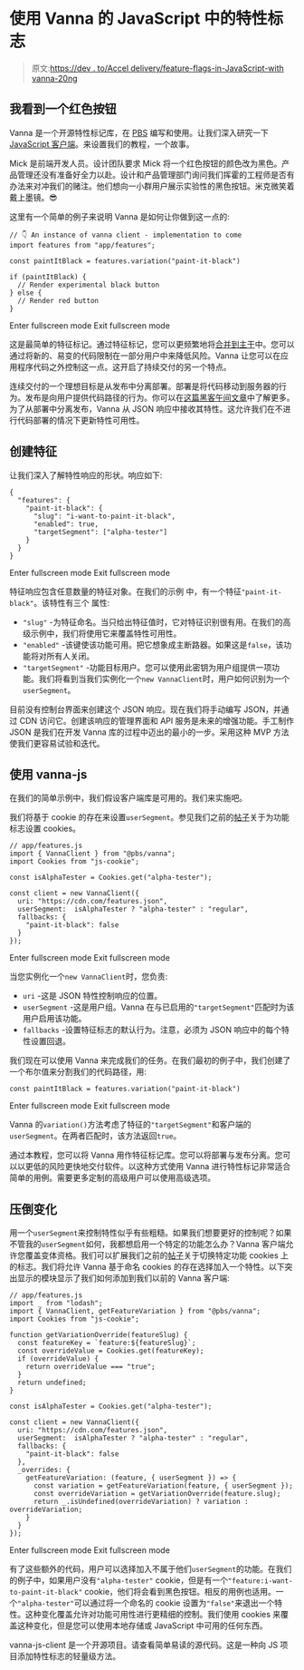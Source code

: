 # 使用 Vanna 的 JavaScript 中的特性标志

> 原文:[https://dev . to/Accel delivery/feature-flags-in-JavaScript-with vanna-20ng](https://dev.to/acceldelivery/feature-flags-in-javascript-withvanna-20ng)

## 我看到一个红色按钮

Vanna 是一个开源特性标记库，在 [PBS](https://www.pbs.org) 编写和使用。让我们深入研究一下 [JavaScript 客户端](https://github.com/pbs/vanna-js-client)。来设置我们的教程，一个故事。

Mick 是前端开发人员。设计团队要求 Mick 将一个红色按钮的颜色改为黑色。产品管理还没有准备好全力以赴。设计和产品管理部门询问我们挥霍的工程师是否有办法来对冲我们的赌注。他们想向一小群用户展示实验性的黑色按钮。米克微笑着戴上墨镜。😎

这里有一个简单的例子来说明 Vanna 是如何让你做到这一点的:

```
// 👇 An instance of vanna client - implementation to come
import features from "app/features"; 

const paintItBlack = features.variation("paint-it-black")

if (paintItBlack) {
  // Render experimental black button
} else {
  // Render red button
} 
```

Enter fullscreen mode Exit fullscreen mode

这是最简单的特征标记。通过特征标记，您可以更频繁地将[合并到主干](https://accelerate.delivery/trunk-development-feature-flags/)中。您可以通过将新的、易变的代码限制在一部分用户中来降低风险。Vanna 让您可以在应用程序代码之外控制这一点。这开启了持续交付的另一个特点。

连续交付的一个理想目标是从发布中分离部署。部署是将代码移动到服务器的行为。发布是向用户提供代码路径的行为。你可以在[这篇黑客午间文章](https://hackernoon.com/decouple-deployment-from-release-b4b9182b6a46)中了解更多。为了从部署中分离发布，Vanna 从 JSON 响应中接收其特性。这允许我们在不进行代码部署的情况下更新特性可用性。

## 创建特征

让我们深入了解特性响应的形状。响应如下:

```
{
  "features": {
    "paint-it-black": {
      "slug": "i-want-to-paint-it-black",
      "enabled": true,
      "targetSegment": ["alpha-tester"]
    }
  }
} 
```

Enter fullscreen mode Exit fullscreen mode

特征响应包含任意数量的特征对象。在我们的示例
中，有一个特征`"paint-it-black"`。该特性有三个
属性:

*   `"slug"` -为特征命名。当只给出特征值时，它对特征识别很有用。在我们的高级示例中，我们将使用它来覆盖特性可用性。
*   `"enabled"` -该键使该功能可用。把它想象成主断路器。如果这是`false`，该功能将对所有人关闭。
*   `"targetSegment"` -功能目标用户。您可以使用此密钥为用户组提供一项功能。我们将看到当我们实例化一个`new VannaClient`时，用户如何识别为一个`userSegment`。

目前没有控制台界面来创建这个 JSON 响应。现在我们将手动编写 JSON，并通过 CDN 访问它。创建该响应的管理界面和 API 服务是未来的增强功能。手工制作 JSON 是我们在开发 Vanna 库的过程中迈出的最小的一步。采用这种 MVP 方法使我们更容易试验和迭代。

## 使用 vanna-js

在我们的简单示例中，我们假设客户端库是可用的。我们来实施吧。

我们将基于 cookie 的存在来设置`userSegment`。参见我们之前的[帖子](https://accelerate.delivery/setting-cookie-flags-django/)关于为功能标志设置 cookies。

```
// app/features.js
import { VannaClient } from "@pbs/vanna";
import Cookies from "js-cookie";

const isAlphaTester = Cookies.get("alpha-tester");

const client = new VannaClient({                                              
  uri: "https://cdn.com/features.json",                    
  userSegment:  isAlphaTester ? "alpha-tester" : "regular",           
  fallbacks: {                                                                
    "paint-it-black": false                                              
  }                                                                          
}); 
```

Enter fullscreen mode Exit fullscreen mode

当您实例化一个`new VannaClient`时，您负责:

*   `uri` -这是 JSON 特性控制响应的位置。
*   `userSegment` -这是用户组。Vanna 在与已启用的`"targetSegment"`匹配时为该用户启用该功能。
*   `fallbacks` -设置特征标志的默认行为。注意，必须为 JSON 响应中的每个特性设置回退。

我们现在可以使用 Vanna 来完成我们的任务。在我们最初的例子中，我们创建了一个布尔值来分割我们的代码路径，用:

```
const paintItBlack = features.variation("paint-it-black") 
```

Enter fullscreen mode Exit fullscreen mode

Vanna 的`variation()`方法考虑了特征的`"targetSegment"`和客户端的`userSegment`。在两者匹配时，该方法返回`true`。

通过本教程，您可以将 Vanna 用作特征标记库。您可以将部署与发布分离。您可以以更低的风险更快地交付软件。以这种方式使用 Vanna 进行特性标记非常适合简单的用例。需要更多定制的高级用户可以使用高级选项。

## 压倒变化

用一个`userSegment`来控制特性似乎有些粗糙。如果我们想要更好的控制呢？如果不管我的`userSegment`如何，我都想启用一个特定的功能怎么办？Vanna 客户端允许您覆盖变体资格。我们可以扩展我们之前的[帖子](https://accelerate.delivery/toggle-django-views-with-cookie-flags/)关于切换特定功能 cookies 上的标志。我们将允许 Vanna 基于命名 cookies 的存在选择加入一个特性。以下突出显示的模块显示了我们如何添加到我们以前的 Vanna 客户端:

```
// app/features.js
import _ from "lodash";
import { VannaClient, getFeatureVariation } from "@pbs/vanna";
import Cookies from "js-cookie";

function getVariationOverride(featureSlug) {
  const featureKey = `feature:${featureSlug}`;
  const overrideValue = Cookies.get(featureKey);
  if (overrideValue) {
    return overrideValue === "true";
  }
  return undefined;
}

const isAlphaTester = Cookies.get("alpha-tester");

const client = new VannaClient({                                              
  uri: "https://cdn.com/features.json",                    
  userSegment:  isAlphaTester ? "alpha-tester" : "regular",           
  fallbacks: {                                                                
    "paint-it-black": false                                              
  },
  _overrides: {
    getFeatureVariation: (feature, { userSegment }) => {
      const variation = getFeatureVariation(feature, { userSegment });
      const overrideVariation = getVariationOverride(feature.slug);
      return _.isUndefined(overrideVariation) ? variation : overrideVariation;
    }
  }
}); 
```

Enter fullscreen mode Exit fullscreen mode

有了这些额外的代码，用户可以选择加入不属于他们`userSegment`的功能。在我们的例子中，如果用户没有`"alpha-tester"` cookie，但是有一个`"feature:i-want-to-paint-it-black"` cookie，他们将会看到黑色按钮。相反的用例也适用。一个`"alpha-tester"`可以通过将一个命名的 cookie 设置为`"false"`来退出一个特性。这种变化覆盖允许对功能可用性进行更精细的控制。我们使用 cookies 来覆盖这种变化，但是您可以使用本地存储或 JavaScript 中可用的任何东西。

vanna-js-client 是一个开源项目。请查看简单易读的源代码。这是一种向 JS 项目添加特性标志的轻量级方法。